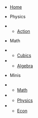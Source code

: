 - [Home](/)

- Physics
- - [Action](/phy/action.md)

- Math
- - [Cubics](/math/cubics.md)
- - [Algebra](/math/algebras.md)

- Minis
- - [Math](/mini/math.md)
- - [Physics](/mini/phy.md)
- - [Econ](/mini/eco.md)